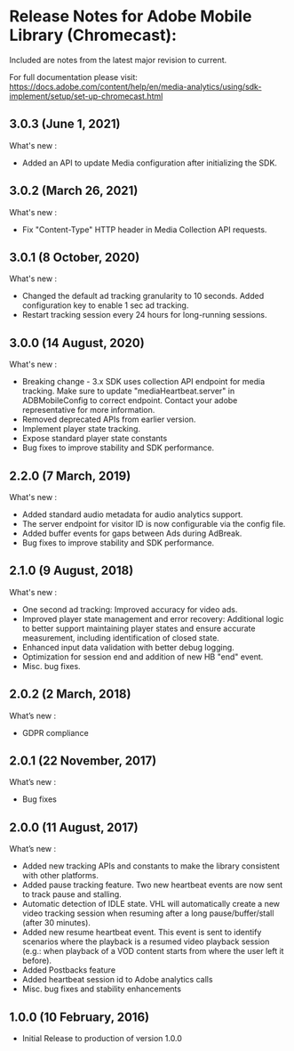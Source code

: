 # Release Notes for Adobe Mobile Library (Chromecast):

Included are notes from the latest major revision to current.

For full documentation please visit:
https://docs.adobe.com/content/help/en/media-analytics/using/sdk-implement/setup/set-up-chromecast.html

## 3.0.3 (June 1, 2021)
What's new :
- Added an API to update Media configuration after initializing the SDK.

## 3.0.2 (March 26, 2021)
What's new :
- Fix "Content-Type" HTTP header in Media Collection API requests. 

## 3.0.1 (8 October, 2020)
What's new :
- Changed the default ad tracking granularity to 10 seconds. Added configuration key to enable 1 sec ad tracking.
- Restart tracking session every 24 hours for long-running sessions.

## 3.0.0 (14 August, 2020)
What's new :
- Breaking change - 3.x SDK uses collection API endpoint for media tracking. Make sure to update "mediaHeartbeat.server" in ADBMobileConfig to correct endpoint. Contact your adobe representative for more information.
- Removed deprecated APIs from earlier version.
- Implement player state tracking.
- Expose standard player state constants
- Bug fixes to improve stability and SDK performance.

## 2.2.0 (7 March, 2019)
What's new :
- Added standard audio metadata for audio analytics support.
- The server endpoint for visitor ID is now configurable via the config file.
- Added buffer events for gaps between Ads during AdBreak.
- Bug fixes to improve stability and SDK performance.

## 2.1.0 (9 August, 2018)
What's new :
- One second ad tracking: Improved accuracy for video ads.
- Improved player state management and error recovery: Additional logic to better support maintaining player states and ensure accurate measurement, including identification of closed state.
- Enhanced input data validation with better debug logging.
- Optimization for session end and addition of new HB "end" event.
- Misc. bug fixes.

## 2.0.2 (2 March, 2018)
What’s new :
- GDPR compliance

## 2.0.1 (22 November, 2017)
What’s new :
- Bug fixes

## 2.0.0 (11 August, 2017)
What’s new :
- Added new tracking APIs and constants to make the library consistent with other platforms. 
- Added pause tracking feature. Two new heartbeat events are now sent to track pause and stalling.
- Automatic detection of IDLE state. VHL will automatically create a new video tracking session when resuming after a long pause/buffer/stall (after 30 minutes).
- Added new resume heartbeat event. This event is sent to identify scenarios where the playback is a resumed video playback session (e.g.: when playback of a VOD content starts from where the user left it before).
- Added Postbacks feature
- Added heartbeat session id to Adobe analytics calls
- Misc. bug fixes and stability enhancements


## 1.0.0 (10 February, 2016)
- Initial Release to production of version 1.0.0
